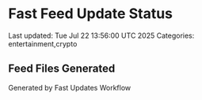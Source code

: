 # Fast Feed Update Status
Last updated: Tue Jul 22 13:56:00 UTC 2025
Categories: entertainment,crypto

## Feed Files Generated

Generated by Fast Updates Workflow
